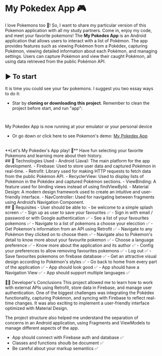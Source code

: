 # My Pokedex App 🎮
I love Pokemons too 🥁! So, I want to share my particular version of this Pokemon application with all my study partners. Come in, enjoy my code, and meet your favorite pokemons!
The **My Pokedex App** is an Android application that allows users to interact with a list of Pokémon. The app provides features such as viewing Pokémon from a Pokédex, capturing Pokémon, viewing detailed information about each Pokémon, and managing settings. Users can capture Pokémon and view their caught Pokémon, all using data retrieved from the public Pokémon API.

## ▶️ To start
It is time you could see your fav pokemons. I suggest you two essay ways to do it: 
-  Star by **cloning or downloading this project**. Remember to clean the project before start, and run "app":
    ```bash git clone https://github.com/your-username/pokedex-app.git
  
My Pokedex App is now running at your emulator or your personal device
- Or go down or click here to see Pokemon's demo: [My Pokedex App](https://github.com/user-attachments/assets/029581b1-f1e4-44ab-b91c-cd71bcb881c4)
<br>
**Let's My Pokedex's App play! 🎷**
Have fun selecting your favorite Pokemons and learning more about their history.
<br>
## 🍒 Technologies Used
- Android (Java): The main platform for the app development.
- Firebase: Used to store user data and captured Pokémon in real-time.
- Retrofit: Library used for making HTTP requests to fetch data from the public Pokémon API.
- RecyclerView: Used to display lists of Pokémon in the Pokédex and captured Pokémon sections.
- ViewBinding: A feature used for binding views instead of using findViewById.
- Material Design: A modern design framework used to create an intuitive and user-friendly interface.
- NavController: Used for navigating between fragments using Android’s Navigation Component.
<br>
## 🐜 Requisites
- User should be able to:
  - be welcome to a simple splash screen ✅
  - Sign up as user to save your favourites ✅
  - Sign in with email / password or with Google authentication ✅
  - See a list of your favourites pokemons ✅
  - Navigate to a list of pokemons a choose your elecction ✅
  - Get Pokemon's information from an API using Retrofit ✅
  - Navigate to any Pokémon they clicked on to choose them ✅
  - Navigate also to Pokemon's detail to know more about your favourite pokemon ✅
  - Choose a language preference ✅
  - Know more about the application and its author ✅
  - Config your preferences to allow removing favourites pokemons ✅
  - Log out ✅
  - Save favourites pokemons on firebase database ✅
  - Get an attractive visual design according to Pokémon's styles ✅
  - Go back to home from every part of the application ✅
- App should look good ✅
- App should have a Navigation View ✅
- App should support multiple languages ✅

🧑‍💻 Developer's Conclusions
This project allowed me to learn how to work with external APIs using Retrofit, store data in Firebase, and manage user authentication. One of the biggest challenges was integrating the Pokédex functionality, capturing Pokémon, and syncing with Firebase to reflect real-time changes. It was also exciting to implement a user-friendly interface optimized with Material Design.

The project structure also helped me understand the separation of concerns in an Android application, using Fragments and ViewModels to manage different aspects of the app.
- App should connect with Firebase auth and database ✅
- Classes and functions shoulb be document ✅
- Be careful about your markup semantics ✅
